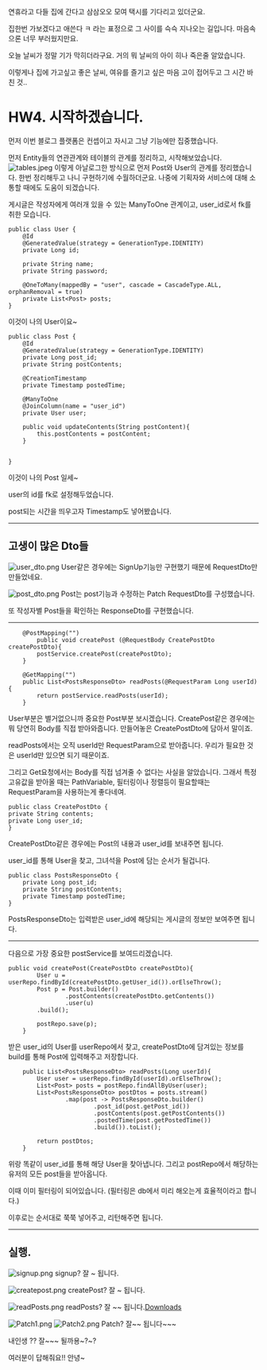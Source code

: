 연휴라고 다들 집에 간다고 삼삼오오 모여 택시를 기다리고 있더군요.

집한번 가보겠다고 애쓴다 ㅋ 라는 표정으로 그 사이를 슥슥 지나오는 길입니다. 마음속으론 너무 부러웠지만요.

오늘 날씨가 정말 기가 막히더라구요. 거의 뭐 날씨의 아이 히나 죽은줄 알았습니다. 

이렇게나 집에 가고싶고 좋은 날씨, 여유를 즐기고 싶은 마음 고이 접어두고 그 시간 바친 것..
# HW4. 시작하겠습니다.
먼저 이번 블로그 플랫폼은 컨셉이고 자시고 그냥 기능에만 집중했습니다.

먼저 Entity들의 연관관계와 테이블의 관계를 정리하고, 시작해보았습니다.
![tables.jpeg](captures/tables.jpeg)
이렇게 아날로그한 방식으로 먼저 Post와 User의 관계를 정리했습니다. 한번 정리해두고 나니 구현하기에 수월하더군요. 나중에 기획자와 서비스에 대해 소통할 때에도 도움이 되겠습니다.

게시글은 작성자에게 여러개 있을 수 있는 ManyToOne 관계이고, user_id로서 fk를 취한 모습니다.

```
public class User {
    @Id
    @GeneratedValue(strategy = GenerationType.IDENTITY)
    private Long id;

    private String name;
    private String password;

    @OneToMany(mappedBy = "user", cascade = CascadeType.ALL, orphanRemoval = true)
    private List<Post> posts;
}
```
이것이 나의 User이요~

```
public class Post {
    @Id
    @GeneratedValue(strategy = GenerationType.IDENTITY)
    private Long post_id;
    private String postContents;

    @CreationTimestamp
    private Timestamp postedTime;

    @ManyToOne
    @JoinColumn(name = "user_id")
    private User user;

    public void updateContents(String postContent){
        this.postContents = postContent;
    }


}
```
이것이 나의 Post 일세~

user의 id를 fk로 설정해두었습니다.

post되는 시간을 띄우고자 Timestamp도 넣어봤습니다. 

---
## 고생이 많은 Dto들
![user_dto.png](captures/user_dto.png)
User같은 경우에는 SignUp기능만 구현했기 때문에 RequestDto만 만들었네요.

![post_dto.png](captures/post_dto.png)
Post는 post기능과 수정하는 Patch RequestDto를 구성했습니다.

또 작성자별 Post들을 확인하는 ResponseDto를 구현했습니다.

---
```
    @PostMapping("")
        public void createPost (@RequestBody CreatePostDto createPostDto){
        postService.createPost(createPostDto);
    }

    @GetMapping("")
    public List<PostsResponseDto> readPosts(@RequestParam Long userId){
        return postService.readPosts(userId);
    }
```
User부분은 별거없으니까 중요한 Post부분 보시겠습니다. 
CreatePost같은 경우에는 뭐 당연히 Body를 직접 받아와줍니다. 만들어놓은 CreatePostDto에 담아서 말이죠. 

readPosts에서는 오직 userId만 RequestParam으로 받아줍니다. 우리가 필요한 것은 userId만 있으면 되기 때문이죠.

그리고 Get요청에서는 Body를 직접 넘겨줄 수 없다는 사실을 알았습니다. 그래서 특정 고유값을 받아올 때는 PathVariable, 필터링이나 정렬등이 필요할때는 RequestParam을 사용하는게 좋다네여.

```
public class CreatePostDto {
private String contents;
private Long user_id;
}
```
CreatePostDto같은 경우에는 Post의 내용과 user_id를 보내주면 됩니다.

user_id를 통해 User을 찾고, 그녀석을 Post에 담는 순서가 될겁니다.
```
public class PostsResponseDto {
    private Long post_id;
    private String postContents;
    private Timestamp postedTime;
}
```
PostsResponseDto는 입력받은 user_id에 해당되는 게시글의 정보만 보여주면 됩니다.

---
다음으로 가장 중요한 postService를 보여드리겠습니다.


```
public void createPost(CreatePostDto createPostDto){
        User u = userRepo.findById(createPostDto.getUser_id()).orElseThrow();
        Post p = Post.builder()
                .postContents(createPostDto.getContents())
                .user(u)
        .build();

        postRepo.save(p);
    }

```
받은 user_id의 User를 userRepo에서 찾고, createPostDto에 담겨있는 정보를 build를 통해 Post에 입력해주고 저장합니다.


```
    public List<PostsResponseDto> readPosts(Long userId){
        User user = userRepo.findById(userId).orElseThrow();
        List<Post> posts = postRepo.findAllByUser(user);
        List<PostsResponseDto> postDtos = posts.stream()
                .map(post -> PostsResponseDto.builder()
                        .post_id(post.getPost_id())
                        .postContents(post.getPostContents())
                        .postedTime(post.getPostedTime())
                        .build()).toList();

        return postDtos;
    }
```
위랑 똑같이 user_id를 통해 해당 User을 찾아냅니다. 그리고 postRepo에서 해당하는 유저의 모든 post들을 받아옵니다.

이때 이미 필터링이 되어있습니다. (필터링은 db에서 미리 해오는게 효율적이라고 합니다.)

이후로는 순서대로 쭉쭉 넣어주고, 리턴해주면 됩니다.

---
## 실행.
![signup.png](captures/signup.png)
signup? 잘 ~ 됩니다.

![createpost.png](captures/createpost.png)
createPost? 잘 ~ 됩니다.

![readPosts.png](captures/readPosts.png)
readPosts? 잘 ~~ 됩니다.[Downloads](../../../Downloads)

![Patch1.png](captures/Patch1.png)
![Patch2.png](captures/Patch2.png)
Patch? 잘~~ 됩니다~~~

내인생 ?? 잘~~~ 될까용~?~?

여러분이 답해줘요!! 안녕~